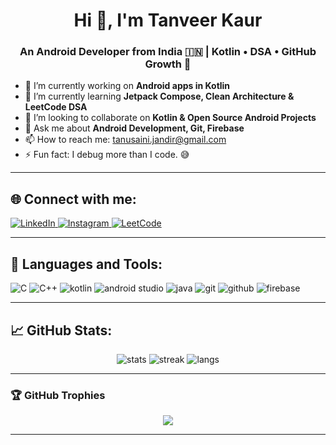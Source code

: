 <h1 align="center">Hi 👋, I'm Tanveer Kaur</h1>
<h3 align="center">An Android Developer from India 🇮🇳 | Kotlin • DSA • GitHub Growth 🚀</h3>


- 🔭 I’m currently working on **Android apps in Kotlin**
- 🌱 I’m currently learning **Jetpack Compose, Clean Architecture & LeetCode DSA**
- 👯 I’m looking to collaborate on **Kotlin & Open Source Android Projects**
- 💬 Ask me about **Android Development, Git, Firebase**
- 📫 How to reach me: tanusaini.jandir@gmail.com
- ⚡ Fun fact: I debug more than I code. 😅

---

## 🌐 Connect with me:

<p align="left">
  <a href="(https://www.linkedin.com/in/tanveer-kaur-56a188304/)" target="_blank">
    <img src="https://img.icons8.com/color/48/000000/linkedin.png" alt="LinkedIn" />
  </a>
  <a href="https://www.instagram.com/tanveer13_/" target="_blank">
    <img src="https://img.icons8.com/color/48/000000/instagram-new--v1.png" alt="Instagram" />
  </a>
    <a href="https://leetcode.com/Tanveer_Kaur13/" target="_blank">
    <img src="https://img.icons8.com/external-tal-revivo-color-tal-revivo/48/null/external-level-up-your-coding-skills-and-quickly-land-a-job-logo-color-tal-revivo.png" alt="LeetCode"/>
  </a>
</p>

---

## 🧰 Languages and Tools:

<p align="left">
   <img src="https://img.icons8.com/color/48/000000/c-programming.png" alt="C"/>
  <img src="https://img.icons8.com/color/48/000000/c-plus-plus-logo.png" alt="C++"/>
  <img src="https://img.icons8.com/color/48/000000/kotlin.png" alt="kotlin"/>
  <img src="https://img.icons8.com/color/48/000000/android-studio--v3.png" alt="android studio"/>
  <img src="https://img.icons8.com/color/48/000000/java-coffee-cup-logo.png" alt="java"/>
  <img src="https://img.icons8.com/color/48/000000/git.png" alt="git"/>
  <img src="https://img.icons8.com/color/48/000000/github--v1.png" alt="github"/>
  <img src="https://img.icons8.com/color/48/000000/firebase.png" alt="firebase"/>
 
  
</p>

---

## 📈 GitHub Stats:

<p align="center">
<img src="https://github-readme-stats.vercel.app/api?username=tanve13&show_icons=true&theme=tokyonight&include_all_commits=true&count_private=true" alt="stats" />
  <img src="https://github-readme-streak-stats.herokuapp.com/?user=tanve13&theme=tokyonight" alt="streak" />
  <img src="https://github-readme-stats.vercel.app/api/top-langs/?username=tanve13&layout=compact&theme=tokyonight" alt="langs" />
</p>

---
### 🏆 GitHub Trophies

<p align="center">
  <img src="https://github-profile-trophy.vercel.app/?username=tanve13&theme=radical&no-bg=true&margin-w=15&margin-h=15" />
</p>

---


